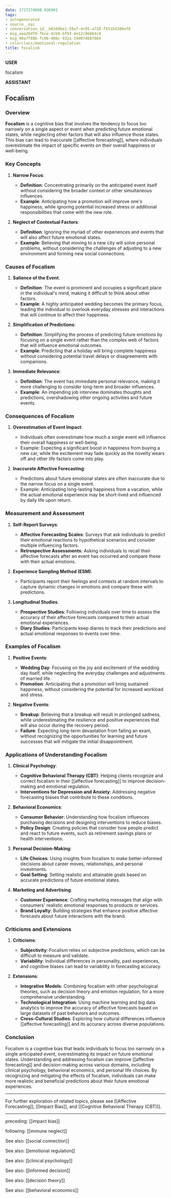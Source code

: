 ```yaml
---
date: 1717274880.936901
tags:
- autogenerated
- source__oai
- conversation_id__b6160be1-59a7-4c95-a728-fb51b4106ef8
- msg_aaa26df9-fbce-4cb8-bf93-4e12c96664c0
- msg_90a7f88b-fc0b-400c-932a-19d074687604
- colorclass/emotional-regulation
title: focalism
---
```


**USER**

focalism


**ASSISTANT**

## Focalism

### Overview

**Focalism** is a cognitive bias that involves the tendency to focus too narrowly on a single aspect or event when predicting future emotional states, while neglecting other factors that will also influence those states. This bias can lead to inaccurate [[affective forecasting]], where individuals overestimate the impact of specific events on their overall happiness or well-being.

### Key Concepts

1. **Narrow Focus**:
    - **Definition**: Concentrating primarily on the anticipated event itself without considering the broader context or other simultaneous influences.
    - **Example**: Anticipating how a promotion will improve one's happiness, while ignoring potential increased stress or additional responsibilities that come with the new role.

2. **Neglect of Contextual Factors**:
    - **Definition**: Ignoring the myriad of other experiences and events that will also affect future emotional states.
    - **Example**: Believing that moving to a new city will solve personal problems, without considering the challenges of adjusting to a new environment and forming new social connections.

### Causes of Focalism

1. **Salience of the Event**:
    - **Definition**: The event is prominent and occupies a significant place in the individual's mind, making it difficult to think about other factors.
    - **Example**: A highly anticipated wedding becomes the primary focus, leading the individual to overlook everyday stresses and interactions that will continue to affect their happiness.

2. **Simplification of Predictions**:
    - **Definition**: Simplifying the process of predicting future emotions by focusing on a single event rather than the complex web of factors that will influence emotional outcomes.
    - **Example**: Predicting that a holiday will bring complete happiness without considering potential travel delays or disagreements with companions.

3. **Immediate Relevance**:
    - **Definition**: The event has immediate personal relevance, making it more challenging to consider long-term and broader influences.
    - **Example**: An impending job interview dominates thoughts and predictions, overshadowing other ongoing activities and future events.

### Consequences of Focalism

1. **Overestimation of Event Impact**:
    - Individuals often overestimate how much a single event will influence their overall happiness or well-being.
    - Example: Expecting a significant boost in happiness from buying a new car, while the excitement may fade quickly as the novelty wears off and other life factors come into play.

2. **Inaccurate Affective Forecasting**:
    - Predictions about future emotional states are often inaccurate due to the narrow focus on a single event.
    - Example: Anticipating long-lasting happiness from a vacation, while the actual emotional experience may be short-lived and influenced by daily life upon return.

### Measurement and Assessment

1. **Self-Report Surveys**:
    - **Affective Forecasting Scales**: Surveys that ask individuals to predict their emotional reactions to hypothetical scenarios and consider multiple influencing factors.
    - **Retrospective Assessments**: Asking individuals to recall their affective forecasts after an event has occurred and compare these with their actual emotions.

2. **Experience Sampling Method (ESM)**:
    - Participants report their feelings and contexts at random intervals to capture dynamic changes in emotions and compare these with predictions.

3. **Longitudinal Studies**:
    - **Prospective Studies**: Following individuals over time to assess the accuracy of their affective forecasts compared to their actual emotional experiences.
    - **Diary Studies**: Participants keep diaries to track their predictions and actual emotional responses to events over time.

### Examples of Focalism

1. **Positive Events**:
    - **Wedding Day**: Focusing on the joy and excitement of the wedding day itself, while neglecting the everyday challenges and adjustments of married life.
    - **Promotion**: Anticipating that a promotion will bring sustained happiness, without considering the potential for increased workload and stress.

2. **Negative Events**:
    - **Breakup**: Believing that a breakup will result in prolonged sadness, while underestimating the resilience and positive experiences that will also occur during the recovery period.
    - **Failure**: Expecting long-term devastation from failing an exam, without recognizing the opportunities for learning and future successes that will mitigate the initial disappointment.

### Applications of Understanding Focalism

1. **Clinical Psychology**:
    - **Cognitive Behavioral Therapy (CBT)**: Helping clients recognize and correct focalism in their [[affective forecasting]] to improve decision-making and emotional regulation.
    - **Interventions for Depression and Anxiety**: Addressing negative forecasting biases that contribute to these conditions.

2. **Behavioral Economics**:
    - **Consumer Behavior**: Understanding how focalism influences purchasing decisions and designing interventions to reduce biases.
    - **Policy Design**: Creating policies that consider how people predict and react to future events, such as retirement savings plans or health interventions.

3. **Personal Decision-Making**:
    - **Life Choices**: Using insights from focalism to make better-informed decisions about career moves, relationships, and personal investments.
    - **Goal Setting**: Setting realistic and attainable goals based on accurate predictions of future emotional states.

4. **Marketing and Advertising**:
    - **Customer Experience**: Crafting marketing messages that align with consumers' realistic emotional responses to products or services.
    - **Brand Loyalty**: Building strategies that enhance positive affective forecasts about future interactions with the brand.

### Criticisms and Extensions

1. **Criticisms**:
    - **Subjectivity**: Focalism relies on subjective predictions, which can be difficult to measure and validate.
    - **Variability**: Individual differences in personality, past experiences, and cognitive biases can lead to variability in forecasting accuracy.

2. **Extensions**:
    - **Integrative Models**: Combining focalism with other psychological theories, such as decision theory and emotion regulation, for a more comprehensive understanding.
    - **Technological Integration**: Using machine learning and big data analytics to improve the accuracy of affective forecasts based on large datasets of past behaviors and outcomes.
    - **Cross-Cultural Studies**: Exploring how cultural differences influence [[affective forecasting]] and its accuracy across diverse populations.

### Conclusion

Focalism is a cognitive bias that leads individuals to focus too narrowly on a single anticipated event, overestimating its impact on future emotional states. Understanding and addressing focalism can improve [[affective forecasting]] and decision-making across various domains, including clinical psychology, behavioral economics, and personal life choices. By recognizing and mitigating the effects of focalism, individuals can make more realistic and beneficial predictions about their future emotional experiences.

---

For further exploration of related topics, please see [[Affective Forecasting]], [[Impact Bias]], and [[Cognitive Behavioral Therapy (CBT)]].


---

preceding: [[impact bias]]  


following: [[immune neglect]]

See also: [[social connection]]


See also: [[emotional regulation]]


See also: [[clinical psychology]]


See also: [[informed decision]]


See also: [[decision theory]]


See also: [[behavioral economics]]